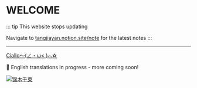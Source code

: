 # WELCOME

::: tip
This website stops updating

Navigate to [tangjiayan.notion.site/note](https://tangjiayan.notion.site/note) for the latest notes
:::

---

[Ciallo～(∠・ω< )⌒☆](https://ciallo.tangjiayan.com/)

🚧 English translations in progress - more coming soon!

<a href="https://twitter.com/n3vermind_mir/status/1754120872049475983" target="_blank"> ![锦木千束](https://pbs.twimg.com/media/GFfjjiqaYAAV8X0?format=jpg&name=900x900) </a>

